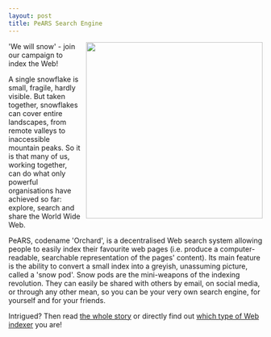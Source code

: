 ```yaml
---
layout: post
title: PeARS Search Engine
---
```



<img align="right" src="{{ site.baseurl }}/images/snow_pod.png" style="width:350px; margin-left:10px"/>

'We will snow' - join our campaign to index the Web!

A single snowflake is small, fragile, hardly visible. But taken together, snowflakes can cover entire landscapes, from remote valleys to inaccessible mountain peaks. So it is that many of us, working together, can do what only powerful organisations have achieved so far: explore, search and share the World Wide Web.

PeARS, codename 'Orchard', is a decentralised Web search system allowing people to easily index their favourite web pages (i.e. produce a computer-readable, searchable representation of the pages' content). Its main feature is the ability to convert a small index into a greyish, unassuming picture, called a 'snow pod'. Snow pods are the mini-weapons of the indexing revolution. They can easily be shared with others by email, on social media, or through any other mean, so you can be your very own search engine, for yourself and for your friends.

Intrigued? Then read [the whole story](http://pearsearch.org/writings/We-will-snow-web-indexing.html) or directly find out [which type of Web indexer](http://pearsearch.org/writings/Which-web-indexer-are-you.html) you are!






